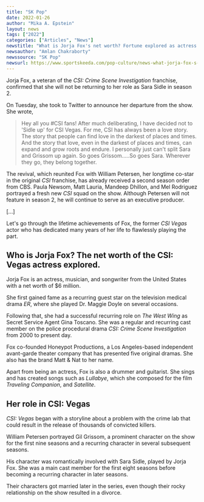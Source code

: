 ```yaml
---
title: "SK Pop"
date: 2022-01-26
author: "Mika A. Epstein"
layout: news
tags: ["2022"]
categories: ["Articles", "News"]
newstitle: "What is Jorja Fox's net worth? Fortune explored as actress quits CSI: Vegas"
newsauthor: "Amlan Chakraborty"
newssource: "SK Pop"
newsurl: https://www.sportskeeda.com/pop-culture/news-what-jorja-fox-s-net-worth-fortune-explored-actress-quits-csi-vegas-1
---
```

Jorja Fox, a veteran of the  _CSI: Crime Scene Investigation_ franchise, confirmed that she will not be returning to her role as Sara Sidle in season 2.

On Tuesday, she took to Twitter to announce her departure from the show. She wrote,

> Hey all you #CSI fans! After much deliberating, I have decided not to 'Sidle up' for CSI Vegas. For me, CSI has always been a love story. The story that people can find love in the darkest of places and times. And the story that love, even in the darkest of places and times, can expand and grow roots and endure. I personally just can't split Sara and Grissom up again. So goes Grissom…..So goes Sara. Wherever they go, they belong together.

The revival, which reunited Fox with William Petersen, her longtime co-star in the original _CSI_ franchise, has already received a second season order from CBS. Paula Newsom, Matt Lauria, Mandeep Dhillon, and Mel Rodriguez portrayed a fresh new _CSI_ squad on the show. Although Petersen will not feature in season 2, he will continue to serve as an executive producer.

[...]

Let's go through the lifetime achievements of Fox, the former _CSI Vegas_ actor who has dedicated many years of her life to flawlessly playing the part.

## Who is Jorja Fox? The net worth of the CSI: Vegas actress explored.

Jorja Fox is an actress, musician, and songwriter from the United States with a net worth of $6 million.

She first gained fame as a recurring guest star on the television medical drama _ER_, where she played Dr. Maggie Doyle on several occasions.

Following that, she had a successful recurring role on _The West Wing_ as Secret Service Agent Gina Toscano. She was a regular and recurring cast member on the police procedural drama _CSI: Crime Scene Investigation_ from 2000 to present day.

Fox co-founded Honeypot Productions, a Los Angeles-based independent avant-garde theater company that has presented five original dramas. She also has the brand Matt & Nat to her name.

Apart from being an actress, Fox is also a drummer and guitarist. She sings and has created songs such as _Lullabye_, which she composed for the film _Traveling Companion_, and _Satellite_.

## Her role in CSI: Vegas

_CSI: Vegas_ began with a storyline about a problem with the crime lab that could result in the release of thousands of convicted killers.

William Petersen portrayed Gil Grissom, a prominent character on the show for the first nine seasons and a recurring character in several subsequent seasons.

His character was romantically involved with Sara Sidle, played by Jorja Fox. She was a main cast member for the first eight seasons before becoming a recurring character in later seasons.

Their characters got married later in the series, even though their rocky relationship on the show resulted in a divorce.